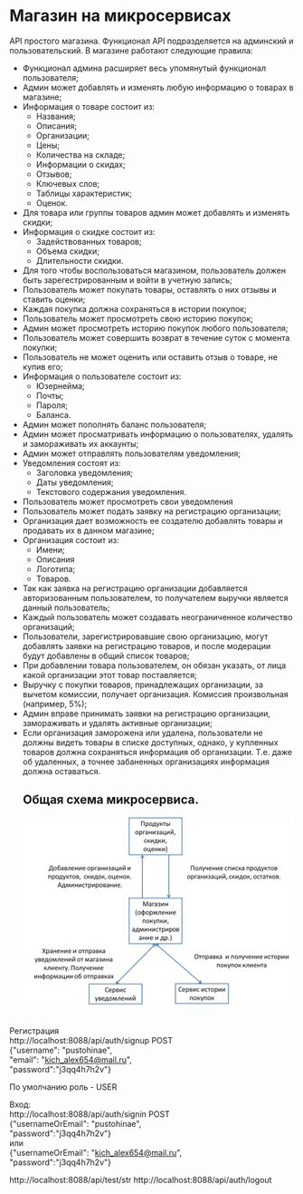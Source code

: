#  Магазин на микросервисах

API простого магазина. Функционал API подразделяется на админский и пользовательский.
В магазине работают следующие правила:
- Функционал админа расширяет весь упомянутый функционал пользователя;
- Админ может добавлять и изменять любую информацию о товарах в магазине;
- Информация о товаре состоит из:
     - Названия;
     - Описания;
     - Организации;
     - Цены;
     - Количества на складе;
     - Информации о скидах;
     - Отзывов;
     - Ключевых слов;
     - Таблицы характеристик;
     - Оценок.
- Для товара или группы товаров админ может добавлять и изменять скидки;
- Информация о скидке состоит из:
     - Задействованных товаров;
     - Объема скидки;
     - Длительности скидки.
- Для того чтобы воспользоваться магазином, пользователь должен быть зарегестрированным и войти в учетную запись;
- Пользователь может покупать товары, оставлять о них отзывы и ставить оценки;
- Каждая покупка должна сохраняться в истории покупок;
- Пользователь может просмотреть свою историю покупок;
- Админ может просмотреть историю покупок любого пользователя;
- Пользователь может совершить возврат в течение суток с момента покупки;
- Пользователь не может оценить или оставить отзыв о товаре, не купив его;
- Информация о пользователе состоит из:
     - Юзернейма;
     - Почты;
     - Пароля;
     - Баланса.
- Админ может пополнять баланс пользователя;
- Админ может просматривать информацию о пользователях, удалять и замораживать их аккаунты;
- Админ может отправлять пользователям уведомления;
- Уведомления состоят из:
     - Заголовка уведомления;
     - Даты уведомления;
     - Текстового содержания уведомления.
- Пользователь может просмотреть свои уведомления
- Пользователь может подать заявку на регистрацию организации;
- Организация дает возможность ее создателю добавлять товары и продавать их в данном магазине;
- Организация состоит из:
     - Имени;
     - Описания
     - Логотипа;
     - Товаров.
- Так как заявка на регистрацию организации добавляется авторизованным пользователем, то получателем выручки является данный пользователь;
- Каждый пользователь может создавать неограниченное количество организаций;
- Пользователи, зарегистрировавшие свою организацию, могут добавлять заявки на регистрацию товаров, и после модерации будут добавлены в общий список товаров;
- При добавлении товара пользователем, он обязан указать, от лица какой организации этот товар поставляется;
- Выручку с покупки товаров, принадлежащих организации, за вычетом комиссии, получает организация. Комиссия произвольная (например, 5%);
- Админ вправе принимать заявки на регистрацию организации, замораживать и удалять активные организации;
- Если организация заморожена или удалена, пользователи не должны видеть товары в списке доступных, однако, у купленных товаров должна сохраняться информация
  об организации. Т.е. даже об удаленных, а точнее забаненных организациях информация должна оставаться.
  <br> <h2>Общая схема микросервиса.</h2>
![shema.jpg](shema.jpg)



<br>Регистрация <br>
http://localhost:8088/api/auth/signup POST<br>
{"username": "pustohinae",<br>
"email": "kich_alex654@mail.ru",<br>
"password":"j3qq4h7h2v"}

По умолчанию роль - USER

Вход:<br>
http://localhost:8088/api/auth/signin POST<br>
{"usernameOrEmail": "pustohinae",<br>
 "password":"j3qq4h7h2v"}<br>
или<br>
{"usernameOrEmail": "kich_alex654@mail.ru",<br>
"password":"j3qq4h7h2v"}

http://localhost:8088/api/test/str
http://localhost:8088/api/auth/logout